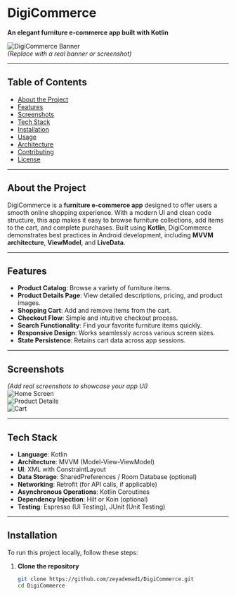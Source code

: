 # **DigiCommerce**  
**An elegant furniture e-commerce app built with Kotlin**  

![DigiCommerce Banner](https://via.placeholder.com/800x300.png?text=DigiCommerce+-+Furniture+App)  
*(Replace with a real banner or screenshot)*  

---

## **Table of Contents**
- [About the Project](#about-the-project)  
- [Features](#features)  
- [Screenshots](#screenshots)  
- [Tech Stack](#tech-stack)  
- [Installation](#installation)  
- [Usage](#usage)  
- [Architecture](#architecture)  
- [Contributing](#contributing)  
- [License](#license)  

---

## **About the Project**
DigiCommerce is a **furniture e-commerce app** designed to offer users a smooth online shopping experience. With a modern UI and clean code structure, this app makes it easy to browse furniture collections, add items to the cart, and complete purchases. Built using **Kotlin**, DigiCommerce demonstrates best practices in Android development, including **MVVM architecture**, **ViewModel**, and **LiveData**.

---

## **Features**
- **Product Catalog**: Browse a variety of furniture items.
- **Product Details Page**: View detailed descriptions, pricing, and product images.
- **Shopping Cart**: Add and remove items from the cart.
- **Checkout Flow**: Simple and intuitive checkout process.
- **Search Functionality**: Find your favorite furniture items quickly.
- **Responsive Design**: Works seamlessly across various screen sizes.
- **State Persistence**: Retains cart data across app sessions.

---

## **Screenshots**
*(Add real screenshots to showcase your app UI)*  
![Home Screen](https://via.placeholder.com/400x800.png?text=Home+Screen)  
![Product Details](https://via.placeholder.com/400x800.png?text=Product+Details)  
![Cart](https://via.placeholder.com/400x800.png?text=Cart)  

---

## **Tech Stack**
- **Language**: Kotlin  
- **Architecture**: MVVM (Model-View-ViewModel)  
- **UI**: XML with ConstraintLayout  
- **Data Storage**: SharedPreferences / Room Database (optional)  
- **Networking**: Retrofit (for API calls, if applicable)  
- **Asynchronous Operations**: Kotlin Coroutines  
- **Dependency Injection**: Hilt or Koin (optional)  
- **Testing**: Espresso (UI Testing), JUnit (Unit Testing)  

---

## **Installation**
To run this project locally, follow these steps:

1. **Clone the repository**  
   ```bash
   git clone https://github.com/zeyademad1/DigiCommerce.git
   cd DigiCommerce

